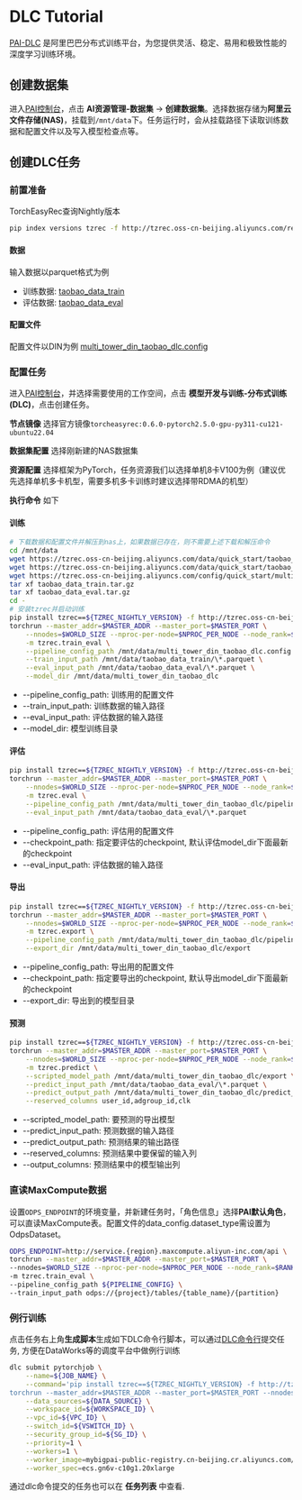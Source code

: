 # DLC Tutorial

[PAI-DLC](https://help.aliyun.com/zh/pai/user-guide/container-training) 是阿里巴巴分布式训练平台，为您提供灵活、稳定、易用和极致性能的深度学习训练环境。

## 创建数据集

进入[PAI控制台](https://pai.console.aliyun.com/)，点击 **AI资源管理-数据集** -> **创建数据集**。选择数据存储为**阿里云文件存储(NAS)**，挂载到`/mnt/data`下。任务运行时，会从挂载路径下读取训练数据和配置文件以及写入模型检查点等。

## 创建DLC任务

### 前置准备

TorchEasyRec查询Nightly版本

```bash
pip index versions tzrec -f http://tzrec.oss-cn-beijing.aliyuncs.com/release/nightly/repo.html --trusted-host tzrec.oss-cn-beijing.aliyuncs.com
```

#### 数据

输入数据以parquet格式为例

- 训练数据: [taobao_data_train](https://tzrec.oss-cn-beijing.aliyuncs.com/data/quick_start/taobao_data_train.tar.gz)
- 评估数据: [taobao_data_eval](https://tzrec.oss-cn-beijing.aliyuncs.com/data/quick_start/taobao_data_eval.tar.gz)

#### 配置文件

配置文件以DIN为例 [multi_tower_din_taobao_dlc.config](https://tzrec.oss-cn-beijing.aliyuncs.com/config/quick_start/multi_tower_din_taobao_dlc.config)

### 配置任务

进入[PAI控制台](https://pai.console.aliyun.com)，并选择需要使用的工作空间，点击 **模型开发与训练-分布式训练(DLC)**，点击创建任务。

**节点镜像** 选择官方镜像`torcheasyrec:0.6.0-pytorch2.5.0-gpu-py311-cu121-ubuntu22.04`

**数据集配置** 选择刚新建的NAS数据集

**资源配置** 选择框架为PyTorch，任务资源我们以选择单机8卡V100为例（建议优先选择单机多卡机型，需要多机多卡训练时建议选择带RDMA的机型）

**执行命令** 如下

#### 训练

```bash
# 下载数据和配置文件并解压到nas上，如果数据已存在，则不需要上述下载和解压命令
cd /mnt/data
wget https://tzrec.oss-cn-beijing.aliyuncs.com/data/quick_start/taobao_data_train.tar.gz
wget https://tzrec.oss-cn-beijing.aliyuncs.com/data/quick_start/taobao_data_eval.tar.gz
wget https://tzrec.oss-cn-beijing.aliyuncs.com/config/quick_start/multi_tower_din_taobao_dlc.config
tar xf taobao_data_train.tar.gz
tar xf taobao_data_eval.tar.gz
cd -
# 安装tzrec并启动训练
pip install tzrec==${TZREC_NIGHTLY_VERSION} -f http://tzrec.oss-cn-beijing.aliyuncs.com/release/nightly/repo.html --trusted-host tzrec.oss-cn-beijing.aliyuncs.com
torchrun --master_addr=$MASTER_ADDR --master_port=$MASTER_PORT \
    --nnodes=$WORLD_SIZE --nproc-per-node=$NPROC_PER_NODE --node_rank=$RANK \
    -m tzrec.train_eval \
    --pipeline_config_path /mnt/data/multi_tower_din_taobao_dlc.config \
    --train_input_path /mnt/data/taobao_data_train/\*.parquet \
    --eval_input_path /mnt/data/taobao_data_eval/\*.parquet \
    --model_dir /mnt/data/multi_tower_din_taobao_dlc
```

- --pipeline_config_path: 训练用的配置文件
- --train_input_path: 训练数据的输入路径
- --eval_input_path: 评估数据的输入路径
- --model_dir: 模型训练目录

#### 评估

```bash
pip install tzrec==${TZREC_NIGHTLY_VERSION} -f http://tzrec.oss-cn-beijing.aliyuncs.com/release/nightly/repo.html --trusted-host tzrec.oss-cn-beijing.aliyuncs.com
torchrun --master_addr=$MASTER_ADDR --master_port=$MASTER_PORT \
    --nnodes=$WORLD_SIZE --nproc-per-node=$NPROC_PER_NODE --node_rank=$RANK \
    -m tzrec.eval \
    --pipeline_config_path /mnt/data/multi_tower_din_taobao_dlc/pipeline.config \
    --eval_input_path /mnt/data/taobao_data_eval/\*.parquet
```

- --pipeline_config_path: 评估用的配置文件
- --checkpoint_path: 指定要评估的checkpoint, 默认评估model_dir下面最新的checkpoint
- --eval_input_path: 评估数据的输入路径

#### 导出

```bash
pip install tzrec==${TZREC_NIGHTLY_VERSION} -f http://tzrec.oss-cn-beijing.aliyuncs.com/release/nightly/repo.html --trusted-host tzrec.oss-cn-beijing.aliyuncs.com
torchrun --master_addr=$MASTER_ADDR --master_port=$MASTER_PORT \
    --nnodes=$WORLD_SIZE --nproc-per-node=$NPROC_PER_NODE --node_rank=$RANK \
    -m tzrec.export \
    --pipeline_config_path /mnt/data/multi_tower_din_taobao_dlc/pipeline.config \
    --export_dir /mnt/data/multi_tower_din_taobao_dlc/export
```

- --pipeline_config_path: 导出用的配置文件
- --checkpoint_path: 指定要导出的checkpoint, 默认导出model_dir下面最新的checkpoint
- --export_dir: 导出到的模型目录

#### 预测

```bash
pip install tzrec==${TZREC_NIGHTLY_VERSION} -f http://tzrec.oss-cn-beijing.aliyuncs.com/release/nightly/repo.html --trusted-host tzrec.oss-cn-beijing.aliyuncs.com
torchrun --master_addr=$MASTER_ADDR --master_port=$MASTER_PORT \
    --nnodes=$WORLD_SIZE --nproc-per-node=$NPROC_PER_NODE --node_rank=$RANK \
    -m tzrec.predict \
    --scripted_model_path /mnt/data/multi_tower_din_taobao_dlc/export \
    --predict_input_path /mnt/data/taobao_data_eval/\*.parquet \
    --predict_output_path /mnt/data/multi_tower_din_taobao_dlc/predict_result \
    --reserved_columns user_id,adgroup_id,clk
```

- --scripted_model_path: 要预测的导出模型
- --predict_input_path: 预测数据的输入路径
- --predict_output_path: 预测结果的输出路径
- --reserved_columns: 预测结果中要保留的输入列
- --output_columns: 预测结果中的模型输出列

### 直读MaxCompute数据

设置`ODPS_ENDPOINT`的环境变量，并新建任务时，「角色信息」选择**PAI默认角色**，可以直读MaxCompute表。配置文件的data_config.dataset_type需设置为OdpsDataset。

```bash
ODPS_ENDPOINT=http://service.{region}.maxcompute.aliyun-inc.com/api \
torchrun --master_addr=$MASTER_ADDR --master_port=$MASTER_PORT \
--nnodes=$WORLD_SIZE --nproc-per-node=$NPROC_PER_NODE --node_rank=$RANK \
-m tzrec.train_eval \
--pipeline_config_path ${PIPELINE_CONFIG} \
--train_input_path odps://{project}/tables/{table_name}/{partition}
```

### 例行训练

点击任务右上角**生成脚本**生成如下DLC命令行脚本，可以通过[DLC命令行](https://help.aliyun.com/document_detail/214317.html)提交任务, 方便在DataWorks等的调度平台中做例行训练

```bash
dlc submit pytorchjob \
    --name=${JOB_NAME} \
    --command='pip install tzrec==${TZREC_NIGHTLY_VERSION} -f http://tzrec.oss-cn-beijing.aliyuncs.com/release/nightly/repo.html --trusted-host tzrec.oss-cn-beijing.aliyuncs.com
torchrun --master_addr=$MASTER_ADDR --master_port=$MASTER_PORT --nnodes=$WORLD_SIZE --nproc-per-node=$NPROC_PER_NODE --node_rank=$RANK -m tzrec.train_eval --pipeline_config_path /mnt/data/multi_tower_din_taobao_dlc.config --train_input_path /mnt/data/data/taobao_data_train/\*.parquet --eval_input_path /mnt/data/taobao_data_eval/\*.parquet --model_dir /mnt/data/multi_tower_din_taobao_dlc' \
    --data_sources=${DATA_SOURCE} \
    --workspace_id=${WORKSPACE_ID} \
    --vpc_id=${VPC_ID} \
    --switch_id=${VSWITCH_ID} \
    --security_group_id=${SG_ID} \
    --priority=1 \
    --workers=1 \
    --worker_image=mybigpai-public-registry.cn-beijing.cr.aliyuncs.com/easyrec/tzrec-devel:${TZREC_DOCKER_VERSION} \
    --worker_spec=ecs.gn6v-c10g1.20xlarge
```

通过dlc命令提交的任务也可以在 **任务列表** 中查看.
